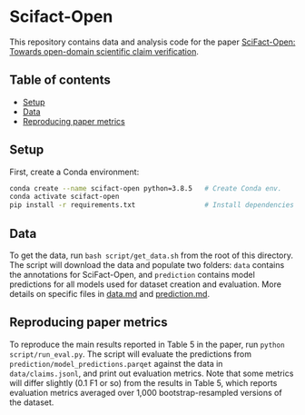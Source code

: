 # Scifact-Open

This repository contains data and analysis code for the paper [SciFact-Open: Towards open-domain scientific claim verification](https://arxiv.org/abs/2210.13777).

## Table of contents

- [Setup](#setup)
- [Data](#data)
- [Reproducing paper metrics](#reproducing-paper-metrics)

## Setup

First, create a Conda environment:

```bash
conda create --name scifact-open python=3.8.5   # Create Conda env.
conda activate scifact-open
pip install -r requirements.txt                 # Install dependencies
```

## Data

To get the data, run `bash script/get_data.sh` from the root of this directory. The script will download the data and populate two folders: `data` contains the annotations for SciFact-Open, and `prediction` contains model predictions for all models used for dataset creation and evaluation. More details on specific files in [data.md](doc/data.md) and [prediction.md](doc/prediction.md).

## Reproducing paper metrics

To reproduce the main results reported in Table 5 in the paper, run `python script/run_eval.py`. The script will evaluate the predictions from `prediction/model_predictions.parqet` against the data in `data/claims.jsonl`, and print out evaluation metrics. Note that some metrics will differ slightly (0.1 F1 or so) from the results in Table 5, which reports evaluation metrics averaged over 1,000 bootstrap-resampled versions of the dataset.
